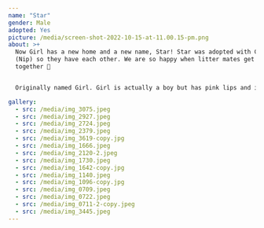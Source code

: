 ```yaml
---
name: "Star"
gender: Male
adopted: Yes
picture: /media/screen-shot-2022-10-15-at-11.00.15-pm.png
about: >+
  Now Girl has a new home and a new name, Star! Star was adopted with Cosmo
  (Nip) so they have each other. We are so happy when litter mates get to stick
  together 🥰


  Originally named Girl. Girl is actually a boy but has pink lips and is very gentle. We suspected if anyone in the litter was a girl it was Girl.

gallery:
  - src: /media/img_3075.jpeg
  - src: /media/img_2927.jpeg
  - src: /media/img_2724.jpeg
  - src: /media/img_2379.jpeg
  - src: /media/img_3619-copy.jpg
  - src: /media/img_1666.jpeg
  - src: /media/img_2120-2.jpeg
  - src: /media/img_1730.jpeg
  - src: /media/img_1642-copy.jpg
  - src: /media/img_1140.jpeg
  - src: /media/img_1096-copy.jpg
  - src: /media/img_0709.jpeg
  - src: /media/img_0722.jpeg
  - src: /media/img_0711-2-copy.jpeg
  - src: /media/img_3445.jpeg
---
```


